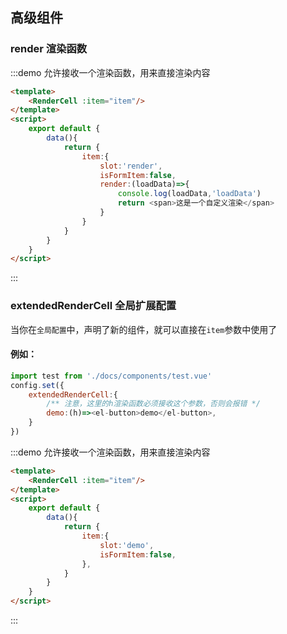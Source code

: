 ## 高级组件

### render 渲染函数
:::demo 允许接收一个渲染函数，用来直接渲染内容
```html
<template>
    <RenderCell :item="item"/>
</template>
<script>
    export default {
        data(){
            return {
                item:{
                    slot:'render',
                    isFormItem:false,
                    render:(loadData)=>{
                        console.log(loadData,'loadData')
                        return <span>这是一个自定义渲染</span>
                    }
                }
            }
        }
    }
</script>
```
:::

### extendedRenderCell 全局扩展配置
当你在`全局配置`中，声明了新的组件，就可以直接在`item`参数中使用了

#### 例如：
```js
import test from './docs/components/test.vue'
config.set({
    extendedRenderCell:{
        /** 注意，这里的h渲染函数必须接收这个参数，否则会报错 */
        demo:(h)=><el-button>demo</el-button>,
    }
})
```

:::demo 允许接收一个渲染函数，用来直接渲染内容
```html
<template>
    <RenderCell :item="item"/>
</template>
<script>
    export default {
        data(){
            return {
                item:{
                    slot:'demo',
                    isFormItem:false,
                },
            }
        }
    }
</script>
```
:::
